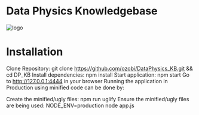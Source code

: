 # Data Physics Knowledgebase

![logo](http://www.dataphysics.com/wp-content/themes/dataphysics/images/logo.jpg)

# Installation
Clone Repository: git clone https://github.com/ozobi/DataPhysics_KB.git && cd DP_KB
Install dependencies: npm install
Start application: npm start
Go to http://127.0.0.1:4444 in your browser
Running the application in Production using minified code can be done by:

Create the minified/ugly files: npm run uglify
Ensure the minified/ugly files are being used: NODE_ENV=production node app.js

